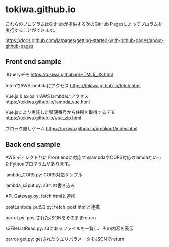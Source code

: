 # tokiwa.github.io
これらのプログラムはGitHubが提供する次のGitHub Pagesによってプロラムを実行することができます。

https://docs.github.com/ja/pages/getting-started-with-github-pages/about-github-pages

## Front end sample
JQueryデモ
https://tokiwa.github.io/HTML5_JS.html

fetchでAWS lambdaにアクセス
https://tokiwa.github.io/fetch.html

Vue.js & axios でAWS lambdaにアクセス
https://tokiwa.github.io/lambda_vue.html

Vue.jsにより実装した郵便番号から住所を取得するデモ
https://tokiwa.github.io/vue_zip.html

ブロック崩しゲーム
https://tokiwa.github.io/breakout/index.html

## Back end sample
AWS ディレクトりに Front endに対応するlambdaやCORS対応のlamdaといったPythonプログラムがあります。

lambda_CORS.py: CORS対応サンプル

lambda_s3put.py: s3への書き込み

API_Gateway.py: fetch.htmlと連携

postLambda_putS3.py: fetch_post.htmlと連携

parrot.py: postされたJSONをそのままreturn

s3FileListRead.py: s3にあるファイルを一覧し、その内容を表示

parrot-get.py: getされたクエリパラメータをJSONでreturn